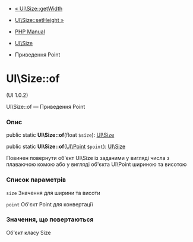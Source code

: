 - [« UI\Size::getWidth](ui-size.getwidth.md)
- [UI\Size::setHeight »](ui-size.setheight.md)

- [PHP Manual](index.md)
- [UI\Size](class.ui-size.md)
- Приведення Point

# UI\Size::of

(UI 1.0.2)

UI\Size::of — Приведення Point

### Опис

public static **UI\Size::of**(float `$size`):
[UI\Size](class.ui-size.md)

public static **UI\Size::of**([UI\Point](class.ui-point.md) `$point`):
[UI\Size](class.ui-size.md)

Повинен повернути об'єкт UI\Size із заданими у вигляді числа з плаваючою
комою або у вигляді об'єкта UI\Point шириною та висотою

### Список параметрів

`size`
Значення для ширини та висоти

`point`
Об'єкт Point для конвертації

### Значення, що повертаються

Об'єкт класу Size
